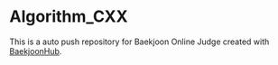 # Algorithm_CXX
This is a auto push repository for Baekjoon Online Judge created with [BaekjoonHub](https://github.com/BaekjoonHub/BaekjoonHub).
